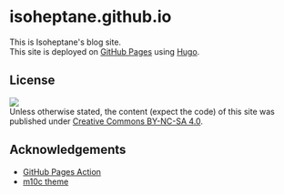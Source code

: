 # isoheptane.github.io
This is Isoheptane's blog site.  
This site is deployed on [GitHub Pages](https://blog.cascade.moe) using [Hugo](https://gohugo.io).

## License
![](https://licensebuttons.net/l/by-nc-sa/4.0/88x31.png)  
Unless otherwise stated, the content (expect the code) of this site was published under [Creative Commons BY-NC-SA 4.0](https://creativecommons.org/licenses/by-nc-sa/4.0/).

## Acknowledgements
- [GitHub Pages Action](https://github.com/peaceiris/actions-gh-pages)
- [m10c theme](https://github.com/vaga/hugo-theme-m10c) 
